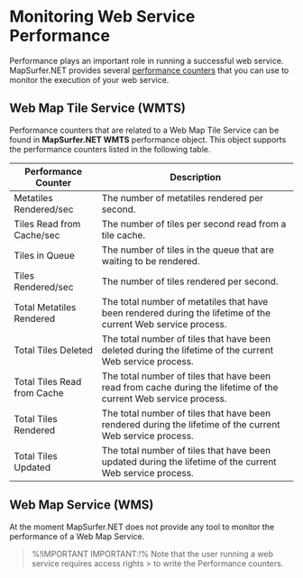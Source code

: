 # Monitoring Web Service Performance

Performance plays an important role in running a successful web service. MapSurfer.NET provides several [performance counters](https://msdn.microsoft.com/en-us/library/fxk122b4%28v=vs.140%29.aspx) that you can use to monitor the execution of your web service.


## Web Map Tile Service (WMTS)

Performance counters that are related to a Web Map Tile Service can be found in **MapSurfer.NET WMTS** performance object. This object supports the performance counters listed in the following table.

Performance Counter | Description 
------------ | ------------- 
Metatiles Rendered/sec | The number of metatiles rendered per second.
Tiles Read from Cache/sec | The number of tiles per second read from a tile cache.
Tiles in Queue | The number of tiles in the queue that are waiting to be rendered.
Tiles Rendered/sec | The number of tiles rendered per second.
Total Metatiles Rendered | The total number of metatiles that have been rendered during the lifetime of the current Web service process. 
Total Tiles Deleted  | The total number of tiles that have been deleted during the lifetime of the current Web service process. 
Total Tiles Read from Cache | The total number of tiles that have been read from cache during the lifetime of the current Web service process. 
Total Tiles Rendered | The total number of tiles that have been rendered during the lifetime of the current Web service process. 
Total Tiles Updated | The total number of tiles that have been updated during the lifetime of the current Web service process. 


## Web Map Service (WMS)

At the moment MapSurfer.NET does not provide any tool to monitor the performance of a Web Map Service. 



> %!IMPORTANT IMPORTANT:!% Note that the user running a web service requires access rights > to write the Performance counters.
